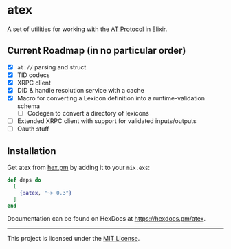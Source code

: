 # atex

A set of utilities for working with the [AT Protocol](https://atproto.com) in
Elixir.

## Current Roadmap (in no particular order)

- [x] `at://` parsing and struct
- [x] TID codecs
- [x] XRPC client
- [x] DID & handle resolution service with a cache
- [x] Macro for converting a Lexicon definition into a runtime-validation schema
  - [ ] Codegen to convert a directory of lexicons
- [ ] Extended XRPC client with support for validated inputs/outputs
- [ ] Oauth stuff

## Installation

Get atex from [hex.pm](https://hex.pm) by adding it to your `mix.exs`:

```elixir
def deps do
  [
    {:atex, "~> 0.3"}
  ]
end
```

Documentation can be found on HexDocs at https://hexdocs.pm/atex.

---

This project is licensed under the [MIT License](./LICENSE).
